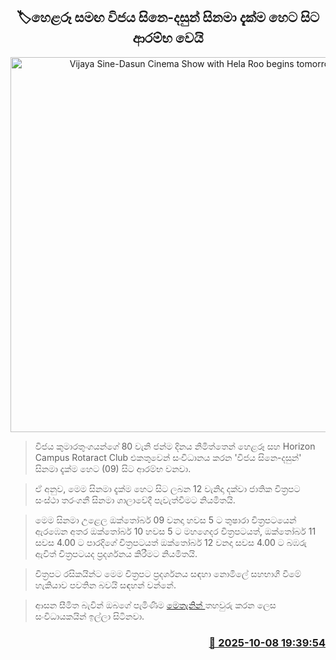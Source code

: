 <p align='center'><b><h2 align='center' title='Vijaya Sine-Dasun Cinema Show with Hela Roo begins tomorrow'>🏷හෙළරූ සමඟ විජය සිනෙ-දසුන් සිනමා දැක්ම හෙට සිට ආරම්භ වෙයි</h2></b></p>
<p align='center'><img src='https://helakuru.sgp1.cdn.digitaloceanspaces.com/esana/images/lib/hela-ru-wije.jpg' width='600' alt='Vijaya Sine-Dasun Cinema Show with Hela Roo begins tomorrow'></p>

> විජය කුමාරතුංගයන්ගේ 80 වැනි ජන්ම දිනය නිමිත්තෙන් හෙළරූ සහ Horizon Campus Rotaract Club එකතුවෙන් සංවිධානය කරන 'විජය සිනෙ-දසුන්' සිනමා දැක්ම හෙට (09) සිට ආරම්භ වනවා.

> ඒ අනුව, මෙම සිනමා දැක්ම හෙට සිට ලබන 12 වැනිදා දක්වා ජාතික චිත්‍රපට සංස්ථා තරංගනී සිනමා ශාලාවේදී පැවැත්වීමට නියමිතයි.

> මෙම සිනමා උළෙල ඔක්තෝබර් 09 වනදා හවස 5 ට තුෂාරා චිත්‍රපටයෙන් ඇරඹෙන අතර ඔක්තෝබර් 10 හවස 5 ට මහගෙදර චිත්‍රපටයත්, ඔක්තෝබර් 11 සවස 4.00 ට පාරදිගේ චිත්‍රපටයත් ඔක්තෝබර් 12 වනදා සවස 4.00 ට බඹරු ඇවිත් චිත්‍රපටයද ප්‍රදර්ශනය කිරීමට නියමිතයි.

> චිත්‍රපට රසිකයින්ට මෙම චිත්‍රපට ප්‍රදර්ශනය සඳහා නොමිලේ සහභාගී වීමේ හැකියාව පවතින බවයි සඳහන් වන්නේ.

> ආසන සීමිත බැවින් ඔබගේ පැමිණීම <a href=' https://forms.gle/TJxaLr4qjfdPH5iL8 '>මෙතැනින් </a>තහවුරු කරන ලෙස සංවිධායකයින් ඉල්ලා සිටිනවා.



<h3 align='right'><a href='https://www.helakuru.lk/esana/p/114321/'>📅 2025-10-08 19:39:54</a></h3>
